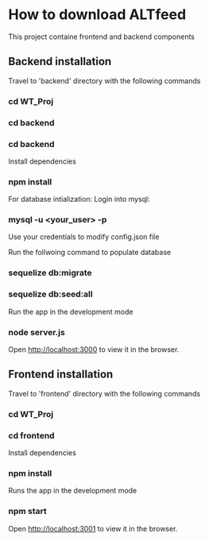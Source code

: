 # How to download ALTfeed

This project containe frontend and backend components

## Backend installation

Travel to 'backend' directory with the following commands

### cd WT_Proj
### cd backend
### cd backend

Install dependencies

### npm install

For database intialization:
Login into mysql:

### mysql -u <your_user> -p

Use your credentials to modify config.json file

Run the follwoing command to populate database

### sequelize db:migrate
### sequelize db:seed:all

Run the app in the development mode

### node  server.js

Open [http://localhost:3000](http://localhost:3000) to view it in the browser.

## Frontend installation

Travel to 'frontend' directory with the following commands

### cd WT_Proj
### cd frontend

Install dependencies

### npm install

Runs the app in the development mode

### npm start

Open [http://localhost:3001](http://localhost:3001) to view it in the browser.

